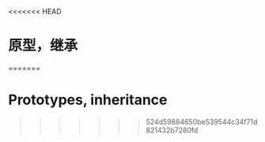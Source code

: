 <<<<<<< HEAD
# 原型，继承
=======
# Prototypes, inheritance
>>>>>>> 524d59884650be539544c34f71d821432b7280fd
